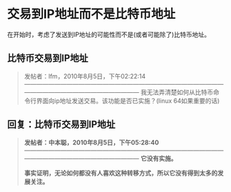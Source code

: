 #  交易到IP地址而不是比特币地址

在开始时，考虑了发送到IP地址的可能性而不是(或者可能除了)比特币地址。

## 比特币交易到IP地址

> 发帖者：lfm，2010年8月5日，下午02:22:14
> ————————————————————————————————————————————————————
> 我无法弄清楚如何从比特币命令行界面向ip地址发送交易。该功能是否已实施？(linux 64如果重要的话)

## 回复：比特币交易到IP地址

> **发帖者：中本聪，2010年8月5日，下午05:28:40**
> ————————————————————————————————————————————————————
> **它没有实施。**
> 
> **事实证明，无论如何都没有人喜欢这种转移方式，所以它没有得到太多的发展关注。**






